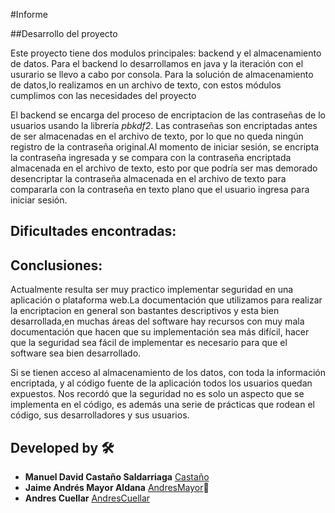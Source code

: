 
#Informe

##Desarrollo del proyecto 

Este proyecto tiene dos modulos principales: backend y el almacenamiento de datos. Para el backend lo desarrollamos en java y la iteración con el usurario se llevo a cabo por consola. Para la solución de almacenamiento de datos,lo realizamos en un archivo de texto, con estos módulos cumplimos con las necesidades del proyecto 

El backend se encarga del proceso de encriptacion de las contraseñas de lo usuarios usando la librería *pbkdf2*. Las contraseñas son encriptadas antes de ser almacenadas en el archivo de texto, por lo que no queda ningún registro de la contraseña original.Al momento de iniciar sesión, se encripta la contraseña ingresada y se compara con la contraseña encriptada almacenada en el archivo de texto, esto por que podría ser mas demorado desencriptar la contraseña almacenada en el archivo de texto para compararla con la contraseña en texto plano que el usuario ingresa para iniciar sesión.


## Dificultades encontradas:





## Conclusiones:


Actualmente resulta ser muy practico implementar seguridad en una aplicación o plataforma web.La documentación que utilizamos para realizar la encriptacion en general son bastantes descriptivos y esta bien desarrollada,en muchas áreas del software hay recursos con muy mala documentación que hacen que su implementación sea más difícil, hacer que la seguridad sea fácil de implementar es necesario para que el software sea bien desarrollado.

Si se tienen acceso al almacenamiento de los datos, con toda la información encriptada, y al código fuente de la aplicación todos los usuarios quedan expuestos. Nos recordó que la seguridad no es solo un aspecto que se implementa en el código, es además una serie de prácticas que rodean el código, sus desarrolladores y sus usuarios.


## Developed by 🛠️

* **Manuel David Castaño Saldarriaga** [Castaño](https://github.com/manuelcastano)
* **Jaime Andrés Mayor Aldana**  [AndresMayor](https://github.com/AndresMayor)🚀
* **Andres Cuellar**  [AndresCuellar](https://github.com/andrescuellar123)
